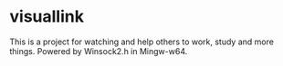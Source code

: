# visuallink
This is a project for watching and help others to work, study and more things. Powered by Winsock2.h in Mingw-w64.
